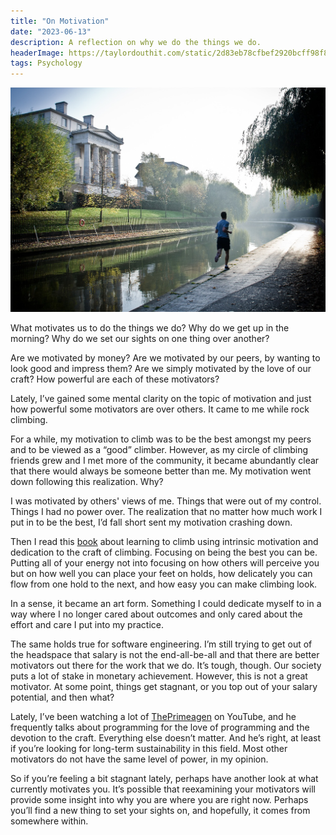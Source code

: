 ```yaml
---
title: "On Motivation"
date: "2023-06-13"
description: A reflection on why we do the things we do.
headerImage: https://taylordouthit.com/static/2d83eb78cfbef2920bcff98f850537ab/ff44c/runner.jpg
tags: Psychology
---
```


![Photo of person running by a river](./runner.jpg)

What motivates us to do the things we do? Why do we get up in the morning? Why do we set our sights on one thing over another?

Are we motivated by money? Are we motivated by our peers, by wanting to look good and impress them? Are we simply motivated by the love of our craft? How powerful are each of these motivators?

Lately, I’ve gained some mental clarity on the topic of motivation and just how powerful some motivators are over others. It came to me while rock climbing.

For a while, my motivation to climb was to be the best amongst my peers and to be viewed as a “good” climber. However, as my circle of climbing friends grew and I met more of the community, it became abundantly clear that there would always be someone better than me. My motivation went down following this realization. Why?

I was motivated by others' views of me. Things that were out of my control. Things I had no power over. The realization that no matter how much work I put in to be the best, I’d fall short sent my motivation crashing down.

Then I read this [book](https://physivantage.com/collections/training-books/products/training-for-climbing) about learning to climb using intrinsic motivation and dedication to the craft of climbing. Focusing on being the best you can be. Putting all of your energy not into focusing on how others will perceive you but on how well you can place your feet on holds, how delicately you can flow from one hold to the next, and how easy you can make climbing look.

In a sense, it became an art form. Something I could dedicate myself to in a way where I no longer cared about outcomes and only cared about the effort and care I put into my practice.

The same holds true for software engineering. I’m still trying to get out of the headspace that salary is not the end-all-be-all and that there are better motivators out there for the work that we do. It’s tough, though. Our society puts a lot of stake in monetary achievement. However, this is not a great motivator. At some point, things get stagnant, or you top out of your salary potential, and then what?

Lately, I’ve been watching a lot of [ThePrimeagen](https://www.youtube.com/@ThePrimeagen/videos) on YouTube, and he frequently talks about programming for the love of programming and the devotion to the craft. Everything else doesn’t matter. And he’s right, at least if you’re looking for long-term sustainability in this field. Most other motivators do not have the same level of power, in my opinion.

So if you’re feeling a bit stagnant lately, perhaps have another look at what currently motivates you. It’s possible that reexamining your motivators will provide some insight into why you are where you are right now. Perhaps you’ll find a new thing to set your sights on, and hopefully, it comes from somewhere within.
